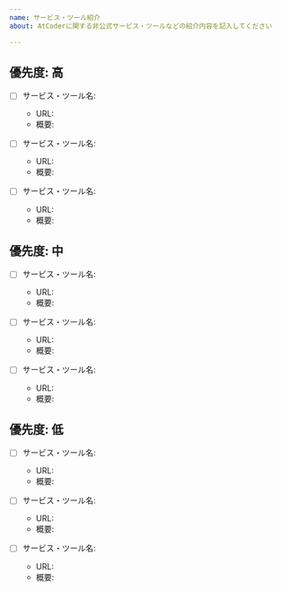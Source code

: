 ```yaml
---
name: サービス・ツール紹介
about: AtCoderに関する非公式サービス・ツールなどの紹介内容を記入してください

---
```


## 優先度: 高

- [ ] サービス・ツール名:
  - URL:
  - 概要:

- [ ] サービス・ツール名:
  - URL:
  - 概要:

- [ ] サービス・ツール名:
  - URL:
  - 概要:

## 優先度: 中

- [ ] サービス・ツール名:
  - URL:
  - 概要:

- [ ] サービス・ツール名:
  - URL:
  - 概要:

- [ ] サービス・ツール名:
  - URL:
  - 概要:

## 優先度: 低

- [ ] サービス・ツール名:
  - URL:
  - 概要:

- [ ] サービス・ツール名:
  - URL:
  - 概要:

- [ ] サービス・ツール名:
  - URL:
  - 概要:

